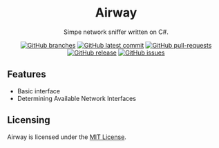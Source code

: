 <div align="center">
<h1>Airway</h1>

Simpe network sniffer written on C#.

[![GitHub branches](https://badgen.net/github/branches/light-hat/airway)](https://github.com/light-hat/airway)
[![GitHub latest commit](https://badgen.net/github/last-commit/light-hat/airway)](https://GitHub.com/light-hat/airway/commit/)
[![GitHub pull-requests](https://img.shields.io/github/issues-pr/light-hat/airway.svg)](https://GitHub.com/light-hat/airway/pull/)
[![GitHub release](https://img.shields.io/github/v/release/light-hat/airway.svg)](https://GitHub.com/light-hat/airway/releases/)
[![GitHub issues](https://img.shields.io/github/issues/light-hat/airway.svg)](https://GitHub.com/light-hat/airway/issues/)
</div>

## Features

- Basic interface
- Determining Available Network Interfaces

## Licensing

Airway is licensed under the [MIT License](https://github.com/light-hat/airway/blob/master/LICENSE).
